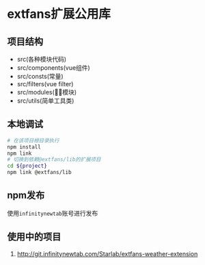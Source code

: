 # extfans扩展公用库

## 项目结构
* src(各种模块代码)
* src/components(vue组件)
* src/consts(常量)
* src/filters(vue filter)
* src/modules(模块)
* src/utils(简单工具类)

## 本地调试
```bash
# 在该项目根目录执行
npm install
npm link
# 切换到依赖@extfans/lib的扩展项目
cd ${project}
npm link @extfans/lib
```

## npm发布
使用`infinitynewtab`账号进行发布

## 使用中的项目
1. http://git.infinitynewtab.com/Starlab/extfans-weather-extension
